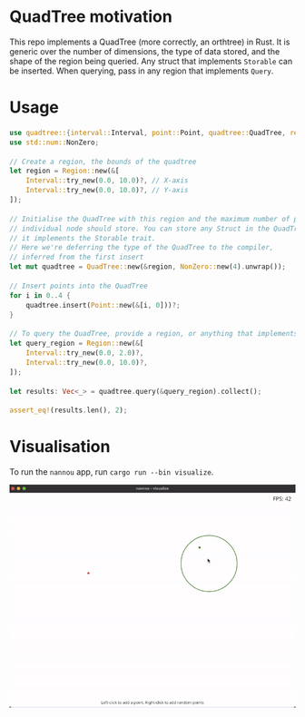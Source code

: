 # QuadTree motivation

This repo implements a QuadTree (more correctly, an orthtree) in Rust. It is generic over the number of dimensions, the type of data stored, and the shape of the region being queried. Any struct that implements `Storable` can be inserted. When querying, pass in any region that implements `Query`.

# Usage

```rust
use quadtree::{interval::Interval, point::Point, quadtree::QuadTree, region::Region};
use std::num::NonZero;
        
// Create a region, the bounds of the quadtree
let region = Region::new(&[
    Interval::try_new(0.0, 10.0)?, // X-axis
    Interval::try_new(0.0, 10.0)?, // Y-axis
]);

// Initialise the QuadTree with this region and the maximum number of points each
// individual node should store. You can store any Struct in the QuadTree as long as
// it implements the Storable trait.
// Here we're deferring the type of the QuadTree to the compiler,
// inferred from the first insert
let mut quadtree = QuadTree::new(&region, NonZero::new(4).unwrap());

// Insert points into the QuadTree
for i in 0..4 {
    quadtree.insert(Point::new(&[i, 0]))?;
}

// To query the QuadTree, provide a region, or anything that implements the Query trait
let query_region = Region::new(&[
    Interval::try_new(0.0, 2.0)?,
    Interval::try_new(0.0, 10.0)?,
]);

let results: Vec<_> = quadtree.query(&query_region).collect();

assert_eq!(results.len(), 2);
```

# Visualisation

To run the `nannou` app, run `cargo run --bin visualize`.

![](assets/vis.gif)